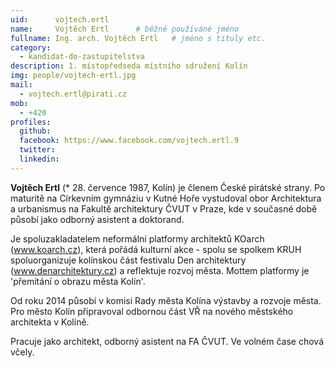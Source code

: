 ```yaml
---
uid:      vojtech.ertl
name:     Vojtěch Ertl  	# běžně používáné jméno
fullname: Ing. arch. Vojtěch Ertl  	# jméno s tituly etc.
category:
  - kandidat-do-zastupitelstva
description: 1. místopředseda místního sdružení Kolín
img: people/vojtech-ertl.jpg
mail:
  - vojtech.ertl@pirati.cz
mob:
  - +420
profiles:
  github:
  facebook: https://www.facebook.com/vojtech.ertl.9
  twitter:
  linkedin: 
---
```


**Vojtěch Ertl** (* 28. července 1987, Kolín) je členem České pirátské strany. Po maturitě na Církevním gymnáziu v Kutné Hoře vystudoval obor Architektura a urbanismus na Fakultě architektury ČVUT v Praze, kde v současné době působí jako odborný asistent a doktorand.

Je spoluzakladatelem neformální platformy architektů KOarch (www.koarch.cz), která pořádá kulturní akce - spolu se spolkem KRUH spoluorganizuje kolínskou část festivalu Den architektury (www.denarchitektury.cz) a reflektuje rozvoj města. Mottem platformy je 'přemítání o obrazu města Kolín'.

Od roku 2014 působí v komisi Rady města Kolína výstavby a rozvoje města. Pro město Kolín připravoval odbornou část VŘ na nového městského architekta v Kolíně.

Pracuje jako architekt, odborný asistent na FA ČVUT. Ve volném čase chová včely.
